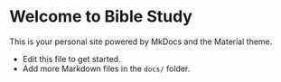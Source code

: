 # Welcome to Bible Study

This is your personal site powered by MkDocs and the Material theme.

- Edit this file to get started.
- Add more Markdown files in the `docs/` folder.
